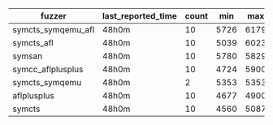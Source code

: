 | fuzzer             | last_reported_time | count  | min   | max   | mean          | median     |
| ------------------ | ------------------ | ------ | ----- | ----- | ------------- | ---------- |
| symcts_symqemu_afl | 48h0m              | 10     | 5726  | 6179  | 5988.4        | 6096.0     |
| symcts_afl         | 48h0m              | 10     | 5039  | 6023  | 5619.4        | 5944.0     |
| symsan             | 48h0m              | 10     | 5780  | 5829  | 5803.2        | 5792.0     |
| symcc_aflplusplus  | 48h0m              | 10     | 4724  | 5900  | 5397.4        | 5789.0     |
| symcts_symqemu     | 48h0m              | 2      | 5353  | 5353  | 5353.0        | 5353.0     |
| aflplusplus        | 48h0m              | 10     | 4677  | 4900  | 4833.2        | 4872.0     |
| symcts             | 48h0m              | 10     | 4560  | 5087  | 4760.8        | 4567.0     |
